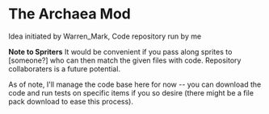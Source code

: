 # The Archaea Mod
Idea initiated by Warren_Mark, 
Code repository run by me

__**Note to Spriters**__
It would be convenient if you pass along sprites to [someone?] who can then match the given files with code. Repository collaboraters is a future potential.

As of note, I'll manage the code base here for now -- you can download the code and run tests on specific items if you so desire (there might be a file pack download to ease this process).
